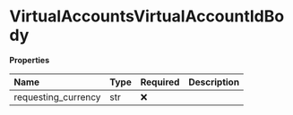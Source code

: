 # VirtualAccountsVirtualAccountIdBody

**Properties**

| Name                | Type | Required | Description |
| :------------------ | :--- | :------- | :---------- |
| requesting_currency | str  | ❌       |             |
